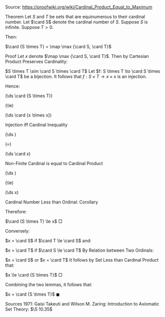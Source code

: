 # 

Source: https://proofwiki.org/wiki/Cardinal_Product_Equal_to_Maximum

Theorem
Let $S$ and $T$ be sets that are equinumerous to their cardinal number.
Let $\card S$ denote the cardinal number of $S$.
Suppose $S$ is infinite.
Suppose $T > 0$.

Then:

$\card {S \times T} = \map \max {\card S, \card T}$


Proof
Let $x$ denote $\map \max {\card S, \card T}$.
Then by Cartesian Product Preserves Cardinality:

$S \times T \sim \card S \times \card T$
Let $f: S \times T \to \card S \times \card T$ be a bijection.
It follows that $f: S \times T \to x \times x$ is an injection.

Hence:














\(\ds \card {S \times T}\)

\(\le\)







\(\ds \card {x \times x}\)





Injection iff Cardinal Inequality














\(\ds \)

\(=\)







\(\ds \card x\)





Non-Finite Cardinal is equal to Cardinal Product














\(\ds \)

\(\le\)







\(\ds x\)





Cardinal Number Less than Ordinal: Corollary



Therefore:

$\card {S \times T} \le x$
$\Box$

Conversely:

$x = \card S$ if $\card T \le \card S$
and:

$x = \card T$ if $\card S \le \card T$
By Relation between Two Ordinals:

$x = \card S$ or $x = \card T$
It follows by Set Less than Cardinal Product that:

$x \le \card {S \times T}$
$\Box$

Combining the two lemmas, it follows that:

$x = \card {S \times T}$
$\blacksquare$


Sources
1971: Gaisi Takeuti and Wilson M. Zaring: Introduction to Axiomatic Set Theory: $\S 10.35$




